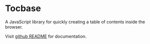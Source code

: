 # Tocbase

A JavaScript library for quickly creating a table of contents inside the browser.

Visit [github README](https://github.com/ashutoshbw/tocbase) for documentation.
